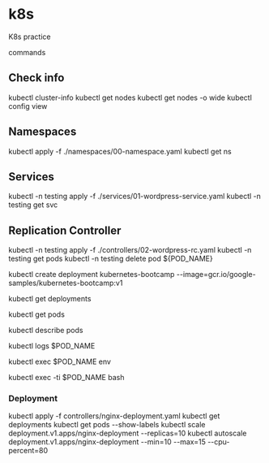 # k8s
K8s practice

commands

## Check info

kubectl cluster-info
kubectl get nodes
kubectl get nodes -o wide
kubectl config view

## Namespaces

kubectl apply -f ./namespaces/00-namespace.yaml
kubectl get ns

## Services

kubectl -n testing apply -f ./services/01-wordpress-service.yaml
kubectl -n testing get svc

## Replication Controller

kubectl -n testing apply -f ./controllers/02-wordpress-rc.yaml
kubectl -n testing get pods
kubectl -n testing delete pod ${POD_NAME}


kubectl create deployment kubernetes-bootcamp --image=gcr.io/google-samples/kubernetes-bootcamp:v1

kubectl get deployments

kubectl get pods

kubectl describe pods

kubectl logs $POD_NAME

kubectl exec $POD_NAME env

kubectl exec -ti $POD_NAME bash


### Deployment 

kubectl apply -f controllers/nginx-deployment.yaml
kubectl get deployments
kubectl get pods --show-labels
kubectl scale deployment.v1.apps/nginx-deployment --replicas=10
kubectl autoscale deployment.v1.apps/nginx-deployment --min=10 --max=15 --cpu-percent=80